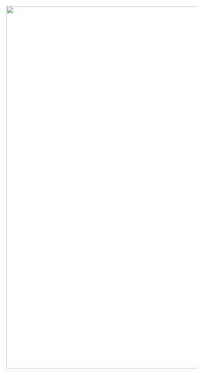 <img src="https://tenor.com/view/gastrodon-tritodon-spinning-okayu-nekomata-okayu-gif-24088570" style="width:100vw"> 
